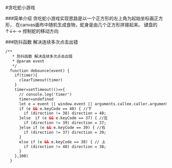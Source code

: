 #贪吃蛇小游戏

###简单介绍
贪吃蛇小游戏实现思路是以一个正方形的左上角为起始坐标画正方形，
在canvas画布中随机生成食物，蛇身是由几个正方形拼接起来。
键盘的 ↑↓←→ 控制蛇的移动方向

###防抖函数 解决连续多次点击出错

```html
/**
   * 防抖函数 解决连续多次点击出错
   * @param event
   */
  function debounce(event) {
    if(timer){
      clearTimeout(timer)
    }
    timer=setTimeout(()=>{
      // console.log('timer')
      timer=undefined
      let e = event || window.event || arguments.callee.caller.arguments[0];
      if (e && e.keyCode == 40) { //下
        if (direction != 38) direction = 40;
      }else  if (e && e.keyCode == 37) { //左
        if (direction != 39) direction = 37;
      }else if (e && e.keyCode == 39) { //右
        if (direction != 37) direction = 39;
      }
      else if (e && e.keyCode == 38) { // 上
        if (direction != 40) direction = 38;
      }
    },100)
  }
```
